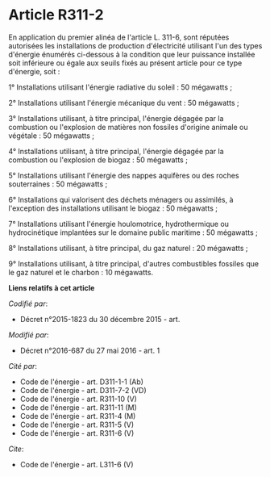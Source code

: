 # Article R311-2

En application du premier alinéa de l'article L. 311-6, sont réputées autorisées les installations de production
d'électricité utilisant l'un des types d'énergie énumérés ci-dessous à la condition que leur puissance installée soit
inférieure ou égale aux seuils fixés au présent article pour ce type d'énergie, soit : 

1° Installations utilisant l'énergie radiative du soleil : 50 mégawatts ; 

2° Installations utilisant l'énergie mécanique du vent : 50 mégawatts ; 

3° Installations utilisant, à titre principal, l'énergie dégagée par la combustion ou l'explosion de matières non fossiles
d'origine animale ou végétale : 50 mégawatts ; 

4° Installations utilisant, à titre principal, l'énergie dégagée par la combustion ou l'explosion de biogaz : 50 mégawatts ; 

5° Installations utilisant l'énergie des nappes aquifères ou des roches souterraines : 50 mégawatts ; 

6° Installations qui valorisent des déchets ménagers ou assimilés, à l'exception des installations utilisant le biogaz : 50
mégawatts ; 

7° Installations utilisant l'énergie houlomotrice, hydrothermique ou hydrocinétique implantées sur le domaine public
maritime : 50 mégawatts ; 

8° Installations utilisant, à titre principal, du gaz naturel : 20 mégawatts ; 

9° Installations utilisant, à titre principal, d'autres combustibles fossiles que le gaz naturel et le charbon : 10
mégawatts.

**Liens relatifs à cet article**

_Codifié par_:

  - Décret n°2015-1823 du 30 décembre 2015 - art.

_Modifié par_:

  - Décret n°2016-687 du 27 mai 2016 - art. 1

_Cité par_:

  - Code de l'énergie - art. D311-1-1 (Ab)
  - Code de l'énergie - art. D311-7-2 (VD)
  - Code de l'énergie - art. R311-10 (V)
  - Code de l'énergie - art. R311-11 (M)
  - Code de l'énergie - art. R311-4 (M)
  - Code de l'énergie - art. R311-5 (V)
  - Code de l'énergie - art. R311-6 (V)

_Cite_:

  - Code de l'énergie - art. L311-6 (V)
